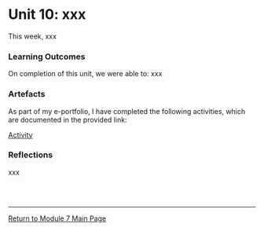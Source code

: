 # Unit 10: xxx

This week, xxx

### Learning Outcomes
On completion of this unit, we were able to:
xxx

### Artefacts 
As part of my e-portfolio, I have completed the following activities, which are documented in the provided link:

[Activity](RMPP_Unit10_xxx.md)


### Reflections
xxx

<br><br>

--- 

[Return to Module 7 Main Page](RMPP_main.md)
